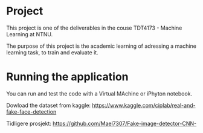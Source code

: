 # Project
This project is one of the deliverables in the couse TDT4173 - Machine Learning at NTNU. 

The purpose of this project is the academic learning of adressing a machine learning task, to train and evaluate it. 

# Running the application 
You can run and test the code with a Virtual MAchine or iPhyton notebook. 

Dowload the dataset from kaggle: 
https://www.kaggle.com/ciplab/real-and-fake-face-detection


Tidligere prosjekt: 
https://github.com/Mael7307/Fake-image-detector-CNN-
